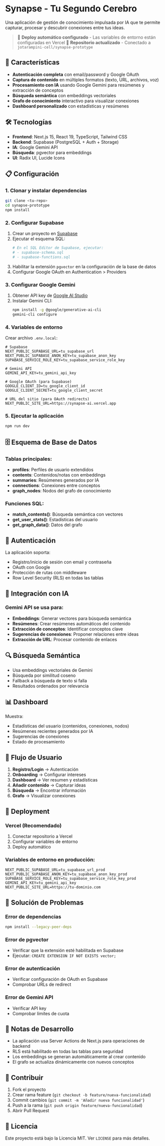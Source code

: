 # Synapse - Tu Segundo Cerebro

Una aplicación de gestión de conocimiento impulsada por IA que te permite capturar, procesar y descubrir conexiones entre tus ideas.

> 🚀 **Deploy automático configurado** - Las variables de entorno están configuradas en Vercel
> 🔄 **Repositorio actualizado** - Conectado a `jotarampini-cell/synapse-prototype`

## 🚀 Características

- **Autenticación completa** con email/password y Google OAuth
- **Captura de contenido** en múltiples formatos (texto, URL, archivos, voz)
- **Procesamiento con IA** usando Google Gemini para resúmenes y extracción de conceptos
- **Búsqueda semántica** con embeddings vectoriales
- **Grafo de conocimiento** interactivo para visualizar conexiones
- **Dashboard personalizado** con estadísticas y resúmenes

## 🛠️ Tecnologías

- **Frontend**: Next.js 15, React 19, TypeScript, Tailwind CSS
- **Backend**: Supabase (PostgreSQL + Auth + Storage)
- **IA**: Google Gemini API
- **Búsqueda**: pgvector para embeddings
- **UI**: Radix UI, Lucide Icons

## 📋 Configuración

### 1. Clonar y instalar dependencias

```bash
git clone <tu-repo>
cd synapse-prototype
npm install
```

### 2. Configurar Supabase

1. Crear un proyecto en [Supabase](https://supabase.com)
2. Ejecutar el esquema SQL:
   ```bash
   # En el SQL Editor de Supabase, ejecutar:
   # - supabase-schema.sql
   # - supabase-functions.sql
   ```
3. Habilitar la extensión `pgvector` en la configuración de la base de datos
4. Configurar Google OAuth en Authentication > Providers

### 3. Configurar Google Gemini

1. Obtener API key de [Google AI Studio](https://makersuite.google.com/app/apikey)
2. Instalar Gemini CLI:
   ```bash
   npm install -g @google/generative-ai-cli
   gemini-cli configure
   ```

### 4. Variables de entorno

Crear archivo `.env.local`:

```env
# Supabase
NEXT_PUBLIC_SUPABASE_URL=tu_supabase_url
NEXT_PUBLIC_SUPABASE_ANON_KEY=tu_supabase_anon_key
SUPABASE_SERVICE_ROLE_KEY=tu_supabase_service_role_key

# Gemini API
GEMINI_API_KEY=tu_gemini_api_key

# Google OAuth (para Supabase)
GOOGLE_CLIENT_ID=tu_google_client_id
GOOGLE_CLIENT_SECRET=tu_google_client_secret

# URL del sitio (para OAuth redirects)
NEXT_PUBLIC_SITE_URL=https://synapse-ai.vercel.app
```

### 5. Ejecutar la aplicación

```bash
npm run dev
```

## 🗄️ Esquema de Base de Datos

### Tablas principales:

- **profiles**: Perfiles de usuario extendidos
- **contents**: Contenidos/notas con embeddings
- **summaries**: Resúmenes generados por IA
- **connections**: Conexiones entre conceptos
- **graph_nodes**: Nodos del grafo de conocimiento

### Funciones SQL:

- **match_contents()**: Búsqueda semántica con vectores
- **get_user_stats()**: Estadísticas del usuario
- **get_graph_data()**: Datos del grafo

## 🔐 Autenticación

La aplicación soporta:
- Registro/inicio de sesión con email y contraseña
- OAuth con Google
- Protección de rutas con middleware
- Row Level Security (RLS) en todas las tablas

## 🤖 Integración con IA

### Gemini API se usa para:
- **Embeddings**: Generar vectores para búsqueda semántica
- **Resúmenes**: Crear resúmenes automáticos del contenido
- **Extracción de conceptos**: Identificar conceptos clave
- **Sugerencias de conexiones**: Proponer relaciones entre ideas
- **Extracción de URL**: Procesar contenido de enlaces

## 🔍 Búsqueda Semántica

- Usa embeddings vectoriales de Gemini
- Búsqueda por similitud coseno
- Fallback a búsqueda de texto si falla
- Resultados ordenados por relevancia

## 📊 Dashboard

Muestra:
- Estadísticas del usuario (contenidos, conexiones, nodos)
- Resúmenes recientes generados por IA
- Sugerencias de conexiones
- Estado de procesamiento

## 🎯 Flujo de Usuario

1. **Registro/Login** → Autenticación
2. **Onboarding** → Configurar intereses
3. **Dashboard** → Ver resumen y estadísticas
4. **Añadir contenido** → Capturar ideas
5. **Búsqueda** → Encontrar información
6. **Grafo** → Visualizar conexiones

## 🚀 Deployment

### Vercel (Recomendado)

1. Conectar repositorio a Vercel
2. Configurar variables de entorno
3. Deploy automático

### Variables de entorno en producción:

```env
NEXT_PUBLIC_SUPABASE_URL=tu_supabase_url_prod
NEXT_PUBLIC_SUPABASE_ANON_KEY=tu_supabase_anon_key_prod
SUPABASE_SERVICE_ROLE_KEY=tu_supabase_service_role_key_prod
GEMINI_API_KEY=tu_gemini_api_key
NEXT_PUBLIC_SITE_URL=https://tu-dominio.com
```

## 🐛 Solución de Problemas

### Error de dependencias
```bash
npm install --legacy-peer-deps
```

### Error de pgvector
- Verificar que la extensión esté habilitada en Supabase
- Ejecutar: `CREATE EXTENSION IF NOT EXISTS vector;`

### Error de autenticación
- Verificar configuración de OAuth en Supabase
- Comprobar URLs de redirect

### Error de Gemini API
- Verificar API key
- Comprobar límites de cuota

## 📝 Notas de Desarrollo

- La aplicación usa Server Actions de Next.js para operaciones de backend
- RLS está habilitado en todas las tablas para seguridad
- Los embeddings se generan automáticamente al crear contenido
- El grafo se actualiza dinámicamente con nuevos conceptos

## 🤝 Contribuir

1. Fork el proyecto
2. Crear rama feature (`git checkout -b feature/nueva-funcionalidad`)
3. Commit cambios (`git commit -m 'Añadir nueva funcionalidad'`)
4. Push a la rama (`git push origin feature/nueva-funcionalidad`)
5. Abrir Pull Request

## 📄 Licencia

Este proyecto está bajo la Licencia MIT. Ver `LICENSE` para más detalles.